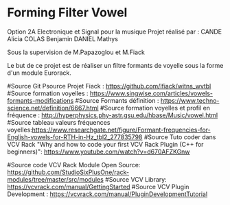 # Forming Filter Vowel

Option 2A Electronique et Signal pour la musique
Projet réalisé par :
CANDE Alicia
COLAS Benjamin
DANIEL Mathys

Sous la supervision de M.Papazoglou et M.Fiack

Le but de ce projet est de réaliser un filtre formants de voyelle sous la forme d'un module Eurorack.


#Source Git Psource Projet Fiack : https://github.com/lfiack/witns_wvtbl
#Source formation voyelles : https://www.singwise.com/articles/vowels-formants-modifications
#Source Formants définition : https://www.techno-science.net/definition/6667.html
#Source formation voyelles et profil en fréquence : http://hyperphysics.phy-astr.gsu.edu/hbase/Music/vowel.html
#Source tableau valeurs fréquences voyelles:https://www.researchgate.net/figure/Formant-frequencies-for-English-vowels-for-RTH-in-Hz_tbl2_277835798
#Source Tuto coder dans VCV Rack "Why and how to code your first VCV Rack Plugin (C++ for beginners)": https://www.youtube.com/watch?v=d670AFZKGnw

#Source code VCV Rack Module Open Source: https://github.com/StudioSixPlusOne/rack-modules/tree/master/src/modules
#Source VCV Library: https://vcvrack.com/manual/GettingStarted
#Source VCV Plugin Development : https://vcvrack.com/manual/PluginDevelopmentTutorial








